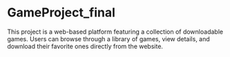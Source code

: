 # GameProject_final
This project is a web-based platform featuring a collection of downloadable games. Users can browse through a library of games, view details, and download their favorite ones directly from the website.
